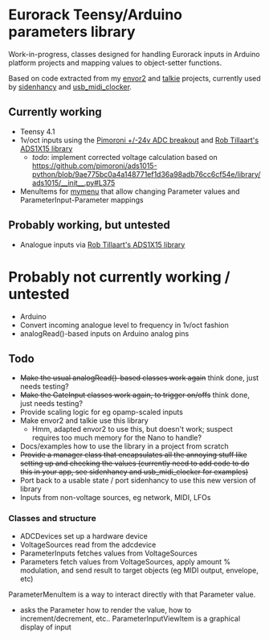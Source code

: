# Eurorack Teensy/Arduino parameters library

Work-in-progress, classes designed for handling Eurorack inputs in Arduino platform projects and mapping values to object-setter functions.

Based on code extracted from my [envor2](https://github.com/doctea/envor2) and [talkie](https://github.com/doctea/talkie) projects, currently used by [sidenhancy](https://github.com/doctea/sidenhancy) and [usb_midi_clocker](https://github.com/doctea/usb_midi_clocker).

## Currently working
- Teensy 4.1
- 1v/oct inputs using the [Pimoroni +/-24v ADC breakout](https://coolcomponents.co.uk/products/ads1015-24v-adc-breakout) and [Rob Tillaart's ADS1X15 library](https://github.com/RobTillaart/ADS1X15)
  - *todo*: implement corrected voltage calculation based on https://github.com/pimoroni/ads1015-python/blob/9ae775bc0a4a148771ef1d36a98adb76cc6cf54e/library/ads1015/__init__.py#L375
- MenuItems for [mymenu](https://github.com/doctea/mymenu) that allow changing Parameter values and ParameterInput-Parameter mappings

## Probably working, but untested
- Analogue inputs via [Rob Tillaart's ADS1X15 library](https://github.com/RobTillaart/ADS1X15)

# Probably not currently working / untested
- Arduino
- Convert incoming analogue level to frequency in 1v/oct fashion
- analogRead()-based inputs on Arduino analog pins

## Todo
- ~~Make the usual analogRead()-based classes work again~~ think done, just needs testing?
- ~~Make the GateInput classes work again, to trigger on/offs~~ think done, just needs testing?
- Provide scaling logic for eg opamp-scaled inputs
- Make envor2 and talkie use this library
  - Hmm, adapted envor2 to use this, but doesn't work; suspect requires too much memory for the Nano to handle?
- Docs/examples how to use the library in a project from scratch
- ~~Provide a manager class that encapsulates all the annoying stuff like setting up and checking the values (currently need to add code to do this in your app, see sidenhancy and usb_midi_clocker for examples)~~
- Port back to a usable state / port sidenhancy to use this new version of library
- Inputs from non-voltage sources, eg network, MIDI, LFOs

### Classes and structure

- ADCDevices set up a hardware device
- VoltageSources read from the adcdevice
- ParameterInputs fetches values from VoltageSources
- Parameters fetch values from VoltageSources, apply amount % modulation, and send result to target objects (eg MIDI output, envelope, etc)

ParameterMenuItem is a way to interact directly with that Parameter value.
 - asks the Parameter how to render the value, how to increment/decrement, etc..
ParameterInputViewItem is a graphical display of input
 

